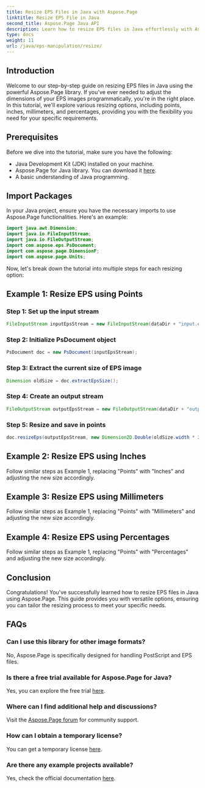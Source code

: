 ```yaml
---
title: Resize EPS Files in Java with Aspose.Page
linktitle: Resize EPS File in Java
second_title: Aspose.Page Java API
description: Learn how to resize EPS files in Java effortlessly with Aspose.Page for Java. Follow our comprehensive guide for step-by-step instructions.
type: docs
weight: 11
url: /java/eps-manipulation/resize/
---
```

## Introduction
Welcome to our step-by-step guide on resizing EPS files in Java using the powerful Aspose.Page library. If you've ever needed to adjust the dimensions of your EPS images programmatically, you're in the right place. In this tutorial, we'll explore various resizing options, including points, inches, millimeters, and percentages, providing you with the flexibility you need for your specific requirements.
## Prerequisites
Before we dive into the tutorial, make sure you have the following:
- Java Development Kit (JDK) installed on your machine.
- Aspose.Page for Java library. You can download it [here](https://releases.aspose.com/page/java/).
- A basic understanding of Java programming.
## Import Packages
In your Java project, ensure you have the necessary imports to use Aspose.Page functionalities. Here's an example:
```java
import java.awt.Dimension;
import java.io.FileInputStream;
import java.io.FileOutputStream;
import com.aspose.eps.PsDocument;
import com.aspose.page.DimensionF;
import com.aspose.page.Units;

```
Now, let's break down the tutorial into multiple steps for each resizing option:
## Example 1: Resize EPS using Points
### Step 1: Set up the input stream
```java
FileInputStream inputEpsStream = new FileInputStream(dataDir + "input.eps");
```
### Step 2: Initialize PsDocument object
```java
PsDocument doc = new PsDocument(inputEpsStream);
```
### Step 3: Extract the current size of EPS image
```java
Dimension oldSize = doc.extractEpsSize();
```
### Step 4: Create an output stream
```java
FileOutputStream outputEpsStream = new FileOutputStream(dataDir + "output_resize_points.eps");
```
### Step 5: Resize and save in points
```java
doc.resizeEps(outputEpsStream, new Dimension2D.Double(oldSize.width * 2, oldSize.height * 2), Units.Points);
```
## Example 2: Resize EPS using Inches
Follow similar steps as Example 1, replacing "Points" with "Inches" and adjusting the new size accordingly.
## Example 3: Resize EPS using Millimeters
Follow similar steps as Example 1, replacing "Points" with "Millimeters" and adjusting the new size accordingly.
## Example 4: Resize EPS using Percentages
Follow similar steps as Example 1, replacing "Points" with "Percentages" and adjusting the new size accordingly.
## Conclusion
Congratulations! You've successfully learned how to resize EPS files in Java using Aspose.Page. This guide provides you with versatile options, ensuring you can tailor the resizing process to meet your specific needs.

## FAQs
### Can I use this library for other image formats?
No, Aspose.Page is specifically designed for handling PostScript and EPS files.
### Is there a free trial available for Aspose.Page for Java?
Yes, you can explore the free trial [here](https://releases.aspose.com/).
### Where can I find additional help and discussions?
Visit the [Aspose.Page forum](https://forum.aspose.com/c/page/39) for community support.
### How can I obtain a temporary license?
You can get a temporary license [here](https://purchase.aspose.com/temporary-license/).
### Are there any example projects available?
Yes, check the official documentation [here](https://reference.aspose.com/page/java/).
